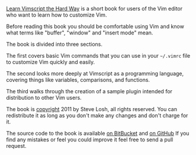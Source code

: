 [Learn Vimscript the Hard Way][book] is a short book for users of the Vim editor
who want to learn how to customize Vim.

Before reading this book you should be comfortable using Vim and know what terms
like "buffer", "window" and "insert mode" mean.

The book is divided into three sections.

The first covers basic Vim commands that you can use in your `~/.vimrc` file to
customize Vim quickly and easily.

The second looks more deeply at Vimscript as a programming language, covering
things like variables, comparisons, and functions.

The third walks through the creation of a sample plugin intended for
distribution to other Vim users.

The book is [copyright][license] 2011 by Steve Losh, all rights reserved.  You
can redistribute it as long as you don't make any changes and don't charge for
it.

The source code to the book is available [on BitBucket][hg] and [on GitHub][git]
If you find any mistakes or feel you could improve it feel free to send a pull
request.

[book]: /
[hg]: http://bitbucket.org/sjl/learnvimscriptthehardway/
[git]: http://github.com/sjl/learnvimscriptthehardway/
[license]: /license.html
